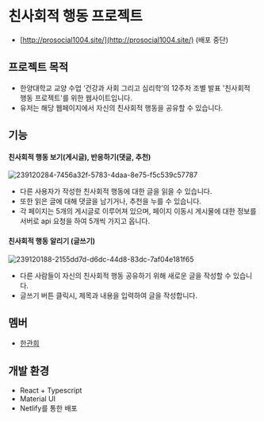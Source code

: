 # 친사회적 행동 프로젝트
- [http://prosocial1004.site/](http://prosocial1004.site/) (배포 중단)

프로젝트 목적
---
- 한양대학교 교양 수업 ‘건강과 사회 그리고 심리학’의 12주차 조별 발표 '친사회적 행동 프로젝트'를 위한 웹사이트입니다.
- 유저는 해당 웹페이지에서 자신의 친사회적 행동을 공유할 수 있습니다.

기능
---
#### 친사회적 행동 보기(게시글), 반응하기(댓글, 추천)
![239120284-7456a32f-5783-4daa-8e75-f5c539c57787](https://github.com/heegh000/prosocial-project/assets/108382134/18b599c6-4dc1-458a-a156-353866f0ac16)

- 다른 사용자가 작성한 친사회적 행동에 대한 글을 읽을 수 있습니다.
- 또한 읽은 글에 대해 댓글을 남기거나, 추천을 누를 수 있습니다.
- 각 페이지는 5개의 게시글로 이루어져 있으며, 페이지 이동시 게시물에 대한 정보를 서버로 api 요청을 하여 5개씩 가지고 옵니다.

#### 친사회적 행동 알리기 (글쓰기)
![239120188-2155dd7d-d6dc-44d8-83dc-7af04e181f65](https://github.com/heegh000/prosocial-project/assets/108382134/5fa64e18-4380-41b8-8e43-204408c4e41c)

- 다른 사람들이 자신의 친사회적 행동 공유하기 위해 새로운 글을 작성할 수 있습니다.
- 글쓰기 버튼 클릭시, 제목과 내용을 입력하여 글을 작성합니다.

멤버
---
- [한관희](https://github.com/heegh000)

개발 환경
---
- React + Typescript
- Material UI
- Netlify를 통한 배포
